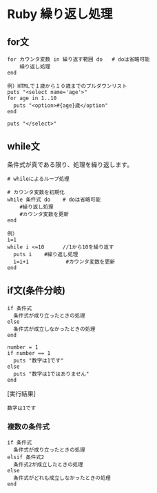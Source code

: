 # Ruby 繰り返し処理
## for文
```
for カウンタ変数 in 繰り返す範囲 do   # doは省略可能
    繰り返し処理
end
```

```
例）HTMLで１歳から１０歳までのプルダウンリスト
puts "<select name='age'>"
for age in 1..10
  puts "<option>#{age}歳</option"
end

puts "</select>"
```

## while文
条件式が真である限り、処理を繰り返します。
```
# whileによるループ処理

# カウンタ変数を初期化
while 条件式 do    # doは省略可能
    #繰り返し処理
    #カウンタ変数を更新
end
```

```
例）
i=1
while i <=10      //1から10を繰り返す
  puts i    #繰り返し処理
  i=i+1            #カウンタ変数を更新
end
```


## if文(条件分岐)

```
if 条件式
  条件式が成り立ったときの処理
else
  条件式が成立しなかったときの処理
end
```

```
number = 1
if number == 1
  puts "数字は1です"
else
  puts "数字は1ではありません"
end
```

[実行結果]
```
数字は1です
```


### 複数の条件式
```
if 条件式
  条件式が成り立ったときの処理
elsif 条件式2
  条件式2が成立したときの処理
else
  条件式がどれも成立しなかったときの処理
end
```